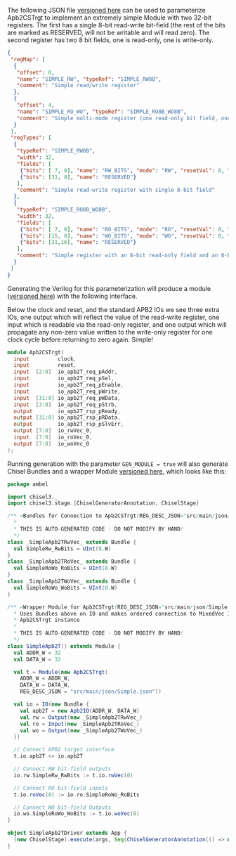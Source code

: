 The following JSON file [versioned here](../src/main/json/Simple.json) can be used to parameterize Apb2CSTrgt to implement an extremely simple Module with two 32-bit registers. The first has a single 8-bit read-write bit-field (the rest of the bits are marked as RESERVED, will not be writable and will read zero). The second register has two 8 bit fields, one is read-only, one is write-only. 
```JSON
{
 "regMap": [
  {
   "offset": 0,
   "name": "SIMPLE_RW", "typeRef": "SIMPLE_RW8B",
   "comment": "Simple read/write register"
  },
  {
   "offset": 4,
   "name": "SIMPLE_RO_WO", "typeRef": "SIMPLE_RO8B_WO8B",
   "comment": "Simple multi-mode register (one read-only bit field, one write-only bit-field)"
  }
 ],
 "regTypes": [
  {
   "typeRef": "SIMPLE_RW8B",
   "width": 32,
   "fields": [
    {"bits": [ 7, 0], "name": "RW_BITS", "mode": "RW", "resetVal": 0, "comment": "Example RW bit-field"},
    {"bits": [31, 8], "name": "RESERVED"}
   ],
   "comment": "Simple read-write register with single 8-bit field"
  },
  {
   "typeRef": "SIMPLE_RO8B_WO8B",
   "width": 32,
   "fields": [
    {"bits": [ 7, 0], "name": "RO_BITS", "mode": "RO", "resetVal": 0, "comment": "Example RO bit-field"},
    {"bits": [15, 8], "name": "WO_BITS", "mode": "WO", "resetVal": 0, "comment": "Example WO bit-field"},
    {"bits": [31,16], "name": "RESERVED"}
   ],
   "comment": "Simple register with an 8-bit read-only field and an 8-bit write-only field"
  }
 ]
}
```

Generating the Verilog for this parameterization will produce a module ([versioned here](../src/main/verilog/examples/SimpleApb2T.v)) with the following interface.

Below the clock and reset, and the standard APB2 IOs we see three extra IOs, one output which will reflect the value of the read-write register, one input which is readable via the read-only register, and one output which will propagate any non-zero value written to the write-only register for one clock cycle before returning to zero again. Simple!
```Verilog
module Apb2CSTrgt(
  input         clock,
  input         reset,
  input  [2:0]  io_apb2T_req_pAddr,
  input         io_apb2T_req_pSel,
  input         io_apb2T_req_pEnable,
  input         io_apb2T_req_pWrite,
  input  [31:0] io_apb2T_req_pWData,
  input  [3:0]  io_apb2T_req_pStrb,
  output        io_apb2T_rsp_pReady,
  output [31:0] io_apb2T_rsp_pRData,
  output        io_apb2T_rsp_pSlvErr,
  output [7:0]  io_rwVec_0,
  input  [7:0]  io_roVec_0,
  output [7:0]  io_woVec_0
);
```
Running generation with the parameter `GEN_MODULE = true` will also generate Chisel Bundles and a wrapper Module [versioned here](../src/main/scala/examples/SimpleApb2T.scala), which looks like this:
```scala
package ambel

import chisel3._
import chisel3.stage.{ChiselGeneratorAnnotation, ChiselStage}

/** =Bundles for Connection to Apb2CSTrgt(REG_DESC_JSON="src/main/json/Simple.json")=
  *
  * THIS IS AUTO-GENERATED CODE - DO NOT MODIFY BY HAND!
  */
class _SimpleApb2TRwVec_ extends Bundle {
  val SimpleRw_RwBits = UInt(8.W)
}
class _SimpleApb2TRoVec_ extends Bundle {
  val SimpleRoWo_RoBits = UInt(8.W)
}
class _SimpleApb2TWoVec_ extends Bundle {
  val SimpleRoWo_WoBits = UInt(8.W)
}

/** =Wrapper Module for Apb2CSTrgt(REG_DESC_JSON="src/main/json/Simple.json")=
  * Uses Bundles above on IO and makes ordered connection to MixedVec IO on
  * Apb2CSTrgt instance
  *
  * THIS IS AUTO-GENERATED CODE - DO NOT MODIFY BY HAND!
  */
class SimpleApb2T() extends Module {
  val ADDR_W = 32
  val DATA_W = 32

  val t = Module(new Apb2CSTrgt(
    ADDR_W = ADDR_W,
    DATA_W = DATA_W,
    REG_DESC_JSON = "src/main/json/Simple.json"))

  val io = IO(new Bundle {
    val apb2T = new Apb2IO(ADDR_W, DATA_W)
    val rw = Output(new _SimpleApb2TRwVec_)
    val ro = Input(new _SimpleApb2TRoVec_)
    val wo = Output(new _SimpleApb2TWoVec_)
  })

  // Connect APB2 target interface
  t.io.apb2T <> io.apb2T

  // Connect RW bit-field outputs
  io.rw.SimpleRw_RwBits := t.io.rwVec(0)

  // Connect RO bit-field inputs
  t.io.roVec(0) := io.ro.SimpleRoWo_RoBits

  // Connect WO bit-field Outputs
  io.wo.SimpleRoWo_WoBits := t.io.woVec(0)
}

object SimpleApb2TDriver extends App {
  (new ChiselStage).execute(args, Seq(ChiselGeneratorAnnotation(() => new SimpleApb2T())))
}
```
